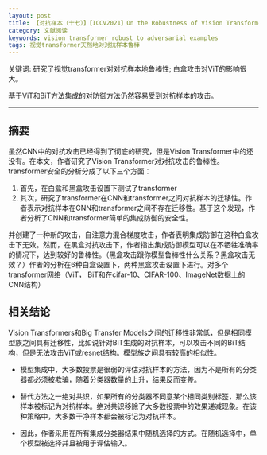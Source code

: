 ```yaml
---
layout: post
title: 【对抗样本（十七）】【ICCV2021】On the Robustness of Vision Transformers to Adversarial Examples
category: 文献阅读
keywords: vision transformer robust to adversarial examples
tags: 视觉transformer天然地对对抗样本鲁棒
---
```


关键词: 研究了视觉transformer对对抗样本地鲁棒性; 白盒攻击对ViT的影响很大。

基于ViT和BiT方法集成的对防御方法仍然容易受到对抗样本的攻击。

---

## 摘要

虽然CNN中的对抗攻击已经得到了彻底的研究，但是Vision Transformer中的还没有。在本文，作者研究了Vision Transformer对对抗攻击的鲁棒性。transformer安全的分析分成了以下三个方面：

1. 首先，在白盒和黑盒攻击设置下测试了transformer
2. 其次，研究了transformer在CNN和transformer之间对抗样本的迁移性。作者表示对抗样本在CNN和transformer之间不存在迁移性。基于这个发现，作者分析了CNN和transformer简单的集成防御的安全性。

并创建了一种新的攻击，自注意力混合梯度攻击，作者表明集成防御在这种白盒攻击下无效。然而，在黑盒对抗攻击下，作者指出集成防御模型可以在不牺牲准确率的情况下，达到较好的鲁棒性。（黑盒攻击跟你模型鲁棒性什么关系？黑盒攻击无效？）作者的分析在6种白盒设置下，两种黑盒攻击设置下进行。对多个transformer网络（ViT， BiT和在cifar-10、CIFAR-100、ImageNet数据上的CNN结构）

## 相关结论

Vision Transformers和Big Transfer Models之间的迁移性非常低，但是相同模型族之间具有迁移性，比如说针对BiT生成的对抗样本，可以攻击不同的BiT结构，但是无法攻击ViT或resnet结构。模型族之间具有较高的相似性。

+ 模型集成中，大多数投票是很弱的评估对抗样本的方法，因为不是所有的分类器都必须被欺骗，随着分类器数量的上升，结果反而变差。

+ 替代方法之一绝对共识，如果所有的分类器不同意某个相同类别标签，那么该样本被标记为对抗样本。绝对共识移除了大多数投票中的效果递减现象。在该种策略中，大多数干净样本都会被标记为对抗样本。
+ 因此，作者采用在所有集成分类器结果中随机选择的方式。在随机选择中，单个模型被选择并且被用于评估输入。
